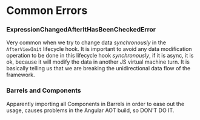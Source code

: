 # Common Errors


### ExpressionChangedAfterItHasBeenCheckedError
Very common when we try to change data *synchronously* in the `AfterViewInit` 
lifecycle hook. It is important to avoid any data modification operation to be done
in this lifecycle hook *synchronously*, if it is async, it is ok, because it will
modify the data in another JS virtual machine turn. It is basically telling us
that we are breaking the unidirectional data flow of the framework.

### Barrels and Components
Apparently importing all Components in Barrels in order to ease out the usage, causes problems in the Angular AOT build, so DON'T DO IT. 
